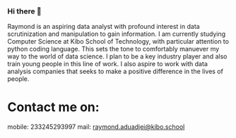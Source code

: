 ### Hi there 👋
Raymond is an aspiring data analyst with profound interest in data scrutinization and manipulation to gain information. I am currently studying Computer Science at Kibo School of Technology, with particular attention to python coding language. This sets the tone to comfortably manuever my way to the world of data science. 
I plan to be a key industry player and also train young people in this line of work. I also aspire to work with data analysis companies that seeks to make a positive difference in the lives of people.
# Contact me on:
mobile: 233245293997
mail:   raymond.aduadjei@kibo.school
